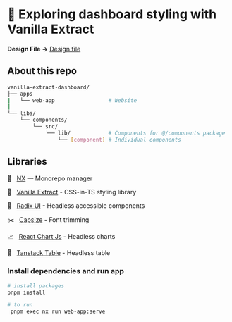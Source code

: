 # 📝 Exploring dashboard styling with Vanilla Extract

**Design File ->** [Design file](https://www.figma.com/file/qVnSyRyvmpCIIimDiRl96y/dashboard-ui-vanilla-extract?type=design&node-id=0-1&mode=design)

## About this repo

```sh
vanilla-extract-dashboard/
├── apps                        
|   └── web-app                 # Website
|
└── libs/
    └── components/
        └── src/
            └── lib/            # Components for @/components package
                └── [component] # Individual components
```

## Libraries

🧰 &nbsp; [NX](https://nx.dev/) — Monorepo manager

🎨 &nbsp; [Vanilla Extract](https://vanilla-extract.style) - CSS-in-TS styling library

🧱 &nbsp; [Radix UI](https://www.radix-ui.com/) - Headless accessible components

✂️ &nbsp; [Capsize](https://seek-oss.github.io/capsize/) - Font trimming

📈 &nbsp; [React Chart Js](https://react-chartjs-2.js.org/) - Headless charts

🏓 &nbsp; [Tanstack Table](https://tanstack.com/table/v8) - Headless table

### Install dependencies and run app

```sh
# install packages
pnpm install

# to run
 pnpm exec nx run web-app:serve
